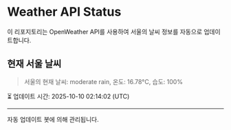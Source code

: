
# Weather API Status

이 리포지토리는 OpenWeather API를 사용하여 서울의 날씨 정보를 자동으로 업데이트합니다.

## 현재 서울 날씨
> 서울의 현재 날씨: moderate rain, 온도: 16.78°C, 습도: 100%

⏳ 업데이트 시간: 2025-10-10 02:14:02 (UTC)

---
자동 업데이트 봇에 의해 관리됩니다.
